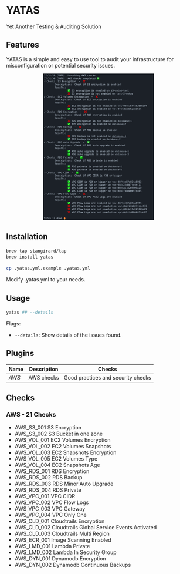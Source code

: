 # YATAS
Yet Another Testing &amp; Auditing Solution 

## Features
YATAS is a simple and easy to use tool to audit your infrastructure for misconfiguration or potential security issues.

<p align="center">
<img src="docs/demo.png" alt="demo" width="60%">
<p align="center">

## Installation

```bash
brew tap stangirard/tap
brew install yatas
```

```bash
cp .yatas.yml.example .yatas.yml
```

Modify .yatas.yml to your needs.

## Usage

```bash
yatas ## --details 
```

Flags:
- `--details`: Show details of the issues found.

## Plugins

| Name | Description | Checks |
|------|-------------|--------|
| *AWS* | AWS checks | Good practices and security checks|


## Checks 

### AWS - 21 Checks

- AWS_S3_001 S3 Encryption
- AWS_S3_002 S3 Bucket in one zone
- AWS_VOL_001 EC2 Volumes Encryption
- AWS_VOL_002 EC2 Volumes Snapshots
- AWS_VOL_003 EC2 Snapshots Encryption
- AWS_VOL_005 EC2 Volumes Type
- AWS_VOL_004 EC2 Snapshots Age
- AWS_RDS_001 RDS Encryption
- AWS_RDS_002 RDS Backup
- AWS_RDS_003 RDS Minor Auto Upgrade
- AWS_RDS_004 RDS Private
- AWS_VPC_001 VPC CIDR
- AWS_VPC_002 VPC Flow Logs
- AWS_VPC_003 VPC Gateway
- AWS_VPC_004 VPC Only One
- AWS_CLD_001 Cloudtrails Encryption
- AWS_CLD_002 Cloudtrails Global Service Events Activated
- AWS_CLD_003 Cloudtrails Multi Region
- AWS_ECR_001 Image Scanning Enabled
- AWS_LMD_001 Lambda Private
- AWS_LMD_002 Lambda In Security Group
- AWS_DYN_001 Dynamodb Encryption
- AWS_DYN_002 Dynamodb Continuous Backups
